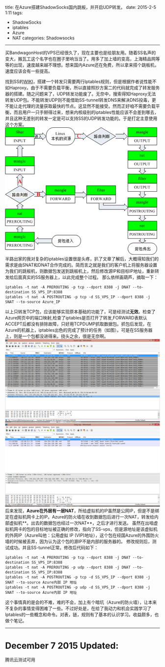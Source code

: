 title: 在Azure搭建ShadowSocks国内跳板，并开启UDP转发。
date: 2015-2-5 1:11
tags:
- ShadowSocks
- iptables
- Azure
- NAT
categories: Shadowsocks

---
买BandwagonHost的VPS已经很久了，现在主要也是给朋友用。随着SS名声的变大，搬瓦工这个名字也在圈子里响当当了。用多了加上墙的变高，上海精品网等等的出现，速度越来越不理想。想来国内Azure还在免费，所以拿来搭个跳板机，速度应该会有一些提高。

<!-- more -->


找到SS的[WIKI][1]，搭建一个转发只需要两行Iptables规则，但是根据作者说性能不如Haproxy。由于不需要负载平衡，所以直接照抄方案二的代码就完成了转发服务器的搭建。随之问题来了，UDP转发功能废了。无奈中，搜索得知Haproxy无法转发UDP包。不能转发UDP则不能借助SS-tunnel转发DNS来解决DNS投毒，更不能让走代理的流量获取最快的节点。这显然不能接受。然而正好咱不需要负载平衡，而且用户一只手掰得过来，想来内核级别的iptables性能应该不会差到哪去，并且这种无差别的转发一定是可以支持SS的UDP转发功能的。于是打定主意使用这个方案。
![iptables工作流程][2]
半路出家的我对复杂的iptables设置很是头疼，扒了文章了解后，大概得知我们的需求是由SNAT和DNAT合作完成的。简而言之就是我们的客户机上将服务器设置为我们的跳板机，则数据包发送到跳板机上，然后修改源IP和目标IP地址，重新转发给后面真实的SS服务器上，以此完成整个过程。
那么依样画葫芦，摘取一下：

    iptables -t nat -A PREROUTING -p tcp --dport 8388 -j DNAT --to-destination SS_VPS_IP:8388
    iptables -t nat -A POSTROUTING -p tcp -d SS_VPS_IP --dport 8388 -j SNAT --to-source Azure_IP
以上只转发TCP包，应该能够实现原本基础的功能了，可是经测试**无效**。检查了Azure网页中的端口映射,检查了iptables是否打开了转发,FORWARD表默认ACCEPT后都没有排除故障，只好用TCPDUMP抓取数据包。抓包后发现，在Azure的机器上，iptables出色的完成了预计的任务（如图）。可是在SS服务器上，则是一个包都没进得来。挠头之余，很是无奈啊。
![Azure服务器抓包][3]
![BWG上的抓包][4]
后来发现，**Azure在外层有一层NAT**，所给虚拟机的IP虽然是公网IP，但是不是绑定在虚拟机网卡上的IP。Azure的防火墙在收到数据包后进行一次NAT，转发给内部虚拟机**。出去的数据包也经过一次NAT**，之后才进行发送。
虽然在出咱虚拟机网卡的包的目标地址被正确的修改，指向了SS-vps，但是源地址是该虚拟机的外网IP（Azure叫他：公用虚拟 IP (VIP)地址），这个包在经国Azure的外围防火墙的时候被丢弃，因为认为这个包的源IP不是内部的服务器的。
修改规则后，测试成功。并且SS-tunnel正常。修改后代码如下：

    iptables -t nat -A PREROUTING -p tcp --dport 8388 -j DNAT --to-destination SS_VPS_IP:8388
    iptables -t nat -A PREROUTING -p udp --dport 8388 -j DNAT --to-destination SS_VPS_IP:8388
    iptables -t nat -A POSTROUTING -p tcp -d SS_VPS_IP --dport 8388 -j SNAT --to-source Azure内部 IP 地址
    iptables -t nat -A POSTROUTING -p udp -d SS_VPS_IP --dport 8388 -j SNAT --to-source Azure内部 IP 地址

这个事情真的是会的不难，难的不会，加上有个暗坑（Azure的防火墙），让本来不复杂的事情变得困难了一些。不过好处是，在给了我动力和机会实践学习了Iptables的一些概念和命令。对表，链，规则有了基本的认识学习。收益颇多，也做个笔记。

---
# December 7 2015 Updated:

腾讯云测试可用

  [1]: https://github.com/shadowsocks/shadowsocks/wiki/Setup-a-Shadowsocks-relay
  [2]: /images/3/iptables.gif
  [3]: /images/3/Azure.png
  [4]: /images/3/BWG.png

